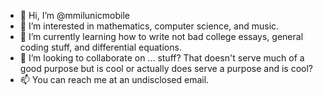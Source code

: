 - 👋 Hi, I’m @mmilunicmobile
- 👀 I’m interested in mathematics, computer science, and music. 
- 🌱 I’m currently learning how to write not bad college essays, general coding stuff, and differential equations.
- 💞️ I’m looking to collaborate on ... stuff? That doesn't serve much of a good purpose but is cool or actually does serve a purpose and is cool?
- 📫 You can reach me at an undisclosed email.

<!---
mmilunicmobile/mmilunicmobile is a ✨ special ✨ repository because its `README.md` (this file) appears on your GitHub profile.
You can click the Preview link to take a look at your changes.
--->
